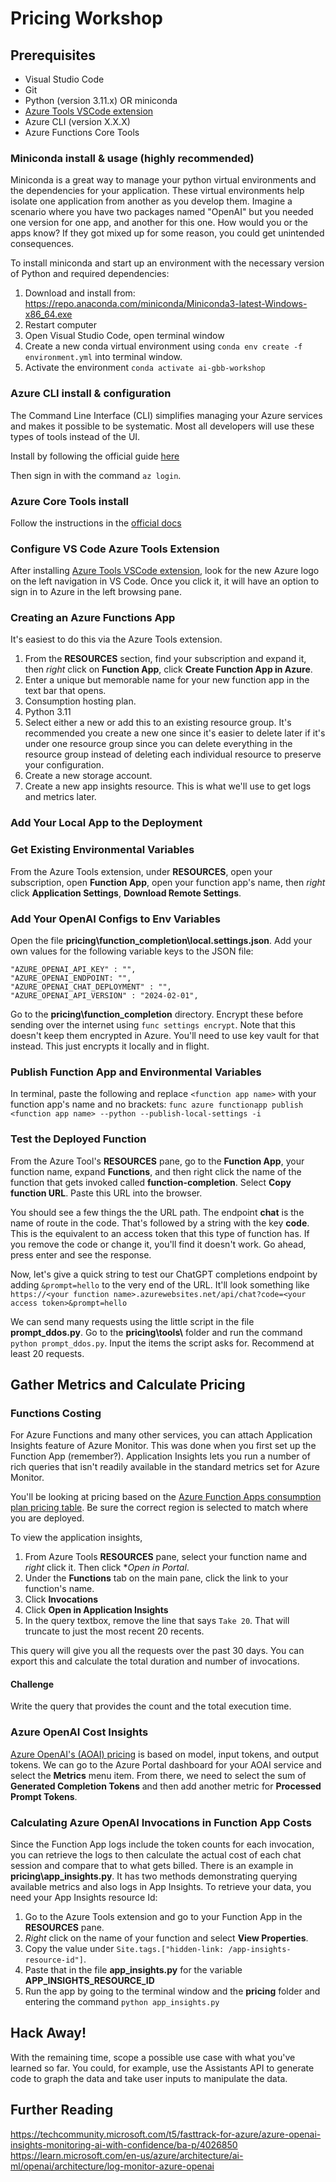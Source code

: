 # Pricing Workshop

## Prerequisites
- Visual Studio Code
- Git
- Python (version 3.11.x) OR miniconda
- [Azure Tools VSCode extension](https://marketplace.visualstudio.com/items?itemName=ms-vscode.vscode-node-azure-pack)
- Azure CLI (version X.X.X)
- Azure Functions Core Tools

### Miniconda install & usage (highly recommended)
Miniconda is a great way to manage your python virtual environments and the dependencies for your application. These virtual environments help isolate one application from another as you develop them. Imagine a scenario where you have two packages named "OpenAI" but you needed one version for one app, and another for this one. How would you or the apps know? If they got mixed up for some reason, you could get unintended consequences.

To install miniconda and start up an environment with the necessary version of Python and required dependencies:
1. Download and install from: https://repo.anaconda.com/miniconda/Miniconda3-latest-Windows-x86_64.exe
2. Restart computer
3. Open Visual Studio Code, open terminal window
4. Create a new conda virtual environment using `conda env create -f environment.yml` into terminal window.
5. Activate the environment `conda activate ai-gbb-workshop`

### Azure CLI install & configuration
The Command Line Interface (CLI) simplifies managing your Azure services and makes it possible to be systematic. Most all developers will use these types of tools instead of the UI.

Install by following the official guide [here](https://learn.microsoft.com/en-us/cli/azure/install-azure-cli-windows?tabs=azure-cli)

Then sign in with the command `az login`.

### Azure Core Tools install
Follow the instructions in the [official docs](https://learn.microsoft.com/en-us/azure/azure-functions/functions-run-local?tabs=linux%2Cisolated-process%2Cnode-v4%2Cpython-v2%2Chttp-trigger%2Ccontainer-apps&pivots=programming-language-python)

### Configure VS Code Azure Tools Extension
After installing [Azure Tools VSCode extension](https://marketplace.visualstudio.com/items?itemName=ms-vscode.vscode-node-azure-pack), look for the new Azure logo on the left navigation in VS Code. Once you click it, it will have an option to sign in to Azure in the left browsing pane.

### Creating an Azure Functions App
It's easiest to do this via the Azure Tools extension.

1. From the **RESOURCES** section, find your subscription and expand it, then *right* click on **Function App**, click **Create Function App in Azure**.
2. Enter a unique but memorable name for your new function app in the text bar that opens.
3. Consumption hosting plan.
4. Python 3.11
5. Select either a new or add this to an existing resource group. It's recommended you create a new one since it's easier to delete later if it's under one resource group since you can delete everything in the resource group instead of deleting each individual resource to preserve your configuration.
6. Create a new storage account.
7. Create a new app insights resource. This is what we'll use to get logs and metrics later.

### Add Your Local App to the Deployment 


### Get Existing Environmental Variables
From the Azure Tools extension, under **RESOURCES**, open your subscription, open **Function App**, open your function app's name, then *right* click **Application Settings**, **Download Remote Settings**.

### Add Your OpenAI Configs to Env Variables
Open the file **pricing\function_completion\local.settings.json**. Add your own values for the following variable keys to the JSON file:
```
"AZURE_OPENAI_API_KEY" : "",
"AZURE_OPENAI_ENDPOINT: "",
"AZURE_OPENAI_CHAT_DEPLOYMENT" : "",
"AZURE_OPENAI_API_VERSION" : "2024-02-01",
```
Go to the **pricing\function_completion** directory.
Encrypt these before sending over the internet using `func settings encrypt`. Note that this doesn't keep them encrypted in Azure. You'll need to use key vault for that instead. This just encrypts it locally and in flight.

### Publish Function App and Environmental Variables
In terminal, paste the following and replace `<function app name>` with your function app's name and no brackets:
`func azure functionapp publish <function app name> --python --publish-local-settings -i`

### Test the Deployed Function
From the Azure Tool's **RESOURCES** pane, go to the **Function App**, your function name, expand **Functions**, and then right click the name of the function that gets invoked called **function-completion**. Select **Copy function URL**. Paste this URL into the browser.

You should see a few things the the URL path. The endpoint **chat** is the name of route in the code. That's followed by a string with the key **code**. This is the equivalent to an access token that this type of function has. If you remove the code or change it, you'll find it doesn't work. Go ahead, press enter and see the response.

Now, let's give a quick string to test our ChatGPT completions endpoint by adding `&prompt=hello` to the very end of the URL. 
It'll look something like `https://<your function name>.azurewebsites.net/api/chat?code=<your access token>&prompt=hello`

We can send many requests using the little script in the file **prompt_ddos.py**. Go to the **pricing\tools\\** folder and run the command `python prompt_ddos.py`. Input the items the script asks for. Recommend at least 20 requests.

## Gather Metrics and Calculate Pricing

### Functions Costing
For Azure Functions and many other services, you can attach Application Insights feature of Azure Monitor. This was done when you first set up the Function App (remember?). Application Insights lets you run a number of rich queries that isn't readily available in the standard metrics set for Azure Monitor.

You'll be looking at pricing based on the [Azure Function Apps consumption plan pricing table](https://azure.microsoft.com/en-us/pricing/details/functions/#pricing). Be sure the correct region is selected to match where you are deployed.

To view the application insights,
1) From Azure Tools **RESOURCES** pane, select your function name and *right* click it. Then click **Open in Portal*.
2) Under the **Functions** tab on the main pane, click the link to your function's name.
3) Click **Invocations**
4) Click **Open in Application Insights**
5) In the query textbox, remove the line that says `Take 20`. That will truncate to just the most recent 20 recents.

This query will give you all the requests over the past 30 days. You can export this and calculate the total duration and number of invocations.

#### Challenge
Write the query that provides the count and the total execution time.

### Azure OpenAI Cost Insights
[Azure OpenAI's (AOAI) pricing](https://azure.microsoft.com/en-us/pricing/details/cognitive-services/openai-service/#pricing) is based on model, input tokens, and output tokens. We can go to the Azure Portal dashboard for your AOAI service and select the **Metrics** menu item. From there, we need to select the sum of **Generated Completion Tokens** and then add another metric for **Processed Prompt Tokens**.

### Calculating Azure OpenAI Invocations in Function App Costs
Since the Function App logs include the token counts for each invocation, you can retrieve the logs to then calculate the actual cost of each chat session and compare that to what gets billed. There is an example in  **pricing\app_insights.py**. It has two methods demonstrating querying available metrics and also logs in App Insights. To retrieve your data, you need your App Insights resource Id:

1) Go to the Azure Tools extension and go to your Function App in the **RESOURCES** pane.
2) *Right* click on the name of your function and select **View Properties**.
3) Copy the value under `Site.tags.["hidden-link: /app-insights-resource-id"]`.
4) Paste that in the file **app_insights.py** for the variable **APP_INSIGHTS_RESOURCE_ID**
5) Run the app by going to the terminal window and the **pricing** folder and entering the command `python app_insights.py`

## Hack Away!
With the remaining time, scope a possible use case with what you've learned so far. You could, for example, use the Assistants API to generate code to graph the data and take user inputs to manipulate the data.

## Further Reading
https://techcommunity.microsoft.com/t5/fasttrack-for-azure/azure-openai-insights-monitoring-ai-with-confidence/ba-p/4026850
https://learn.microsoft.com/en-us/azure/architecture/ai-ml/openai/architecture/log-monitor-azure-openai